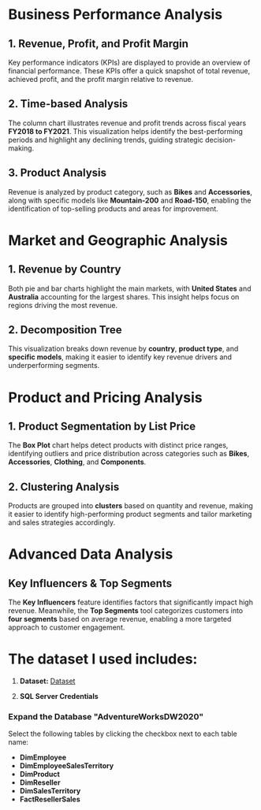 # Business Performance Analysis

## 1. Revenue, Profit, and Profit Margin
Key performance indicators (KPIs) are displayed to provide an overview of financial performance. These KPIs offer a quick snapshot of total revenue, achieved profit, and the profit margin relative to revenue.

## 2. Time-based Analysis
The column chart illustrates revenue and profit trends across fiscal years **FY2018 to FY2021**. This visualization helps identify the best-performing periods and highlight any declining trends, guiding strategic decision-making.

## 3. Product Analysis
Revenue is analyzed by product category, such as **Bikes** and **Accessories**, along with specific models like **Mountain-200** and **Road-150**, enabling the identification of top-selling products and areas for improvement.


# Market and Geographic Analysis

## 1. Revenue by Country
Both pie and bar charts highlight the main markets, with **United States** and **Australia** accounting for the largest shares. This insight helps focus on regions driving the most revenue.

## 2. Decomposition Tree
This visualization breaks down revenue by **country**, **product type**, and **specific models**, making it easier to identify key revenue drivers and underperforming segments.


# Product and Pricing Analysis

## 1. Product Segmentation by List Price
The **Box Plot** chart helps detect products with distinct price ranges, identifying outliers and price distribution across categories such as **Bikes**, **Accessories**, **Clothing**, and **Components**.

## 2. Clustering Analysis
Products are grouped into **clusters** based on quantity and revenue, making it easier to identify high-performing product segments and tailor marketing and sales strategies accordingly.


# Advanced Data Analysis

##  Key Influencers & Top Segments
The **Key Influencers** feature identifies factors that significantly impact high revenue. Meanwhile, the **Top Segments** tool categorizes customers into **four segments** based on average revenue, enabling a more targeted approach to customer engagement.
# The dataset I used includes:

1. **Dataset:** [Dataset](https://drive.google.com/drive/folders/19_LGryVTOT9g75ZB59dYx-pt-EJF3DSi?usp=sharing)

2. **SQL Server Credentials**

### Expand the Database "AdventureWorksDW2020"

Select the following tables by clicking the checkbox next to each table name:

- **DimEmployee**  
- **DimEmployeeSalesTerritory**  
- **DimProduct**  
- **DimReseller**  
- **DimSalesTerritory**  
- **FactResellerSales**

